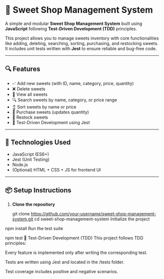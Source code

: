 # 🍬 Sweet Shop Management System

A simple and modular **Sweet Shop Management System** built using **JavaScript** following **Test-Driven Development (TDD)** principles.

This project allows you to manage sweets inventory with core functionalities like adding, deleting, searching, sorting, purchasing, and restocking sweets. It includes unit tests written with **Jest** to ensure reliable and bug-free code.

---

## 🔍 Features

- ✅ Add new sweets (with ID, name, category, price, quantity)
- ❌ Delete sweets
- 📄 View all sweets
- 🔍 Search sweets by name, category, or price range
- ↕️ Sort sweets by name or price
- 🛒 Purchase sweets (updates quantity)
- 🔁 Restock sweets
- 🧪 Test-Driven Development using Jest

---

## 📁 Technologies Used

- JavaScript (ES6+)
- Jest (Unit Testing)
- Node.js
- (Optional) HTML + CSS + JS for frontend UI

---

## 📦 Setup Instructions

1. **Clone the repository**

   git clone https://github.com/your-username/sweet-shop-management-system.git
   cd sweet-shop-management-system
Initialize the project

npm install
Run the test suite

npm test
🧪 Test-Driven Development (TDD)
This project follows TDD principles:

Every feature is implemented only after writing the corresponding test.

Tests are written using Jest and located in the /tests folder.

Test coverage includes positive and negative scenarios.
